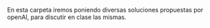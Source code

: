 En esta carpeta iremos poniendo diversas soluciones propuestas por openAI, para discutir en clase las mismas.


